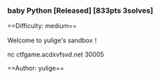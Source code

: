 ### baby Python [Released] [833pts 3solves]

==Difficulty: medium==

Welcome to yulige's sandbox！

nc ctfgame.acdxvfsvd.net 30005

==Author: yulige==